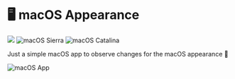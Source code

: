 # 🖥 macOS Appearance 

[![](https://img.shields.io/badge/license-MIT-0f73b4.svg)](./LICENSE.md) ![macOS Sierra](https://img.shields.io/badge/macOS-10.14-0f73b4.svg) ![macOS Catalina](https://img.shields.io/badge/macOS-10.15-0f73b4.svg)

Just a simple macOS app to observe changes for the macOS appearance 💪

![macOS App](https://raw.githubusercontent.com/ruiaureliano/macOS-Appearance/master/app.gif)
